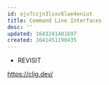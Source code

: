 ```yaml
---
id: ojv7ccjn3lsxc6lae4eniut
title: Command Line Interfaces
desc: ''
updated: 1643241401697
created: 1641451190435
---
```



- REVISIT

<https://clig.dev/>
